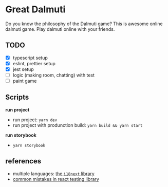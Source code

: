 # Great Dalmuti

Do you know the philosophy of the Dalmuti game?
This is awesome online dalmuti game. Play dalmuti online with your friends.

## TODO

- [x] typescript setup
- [x] eslint, prettier setup
- [x] jest setup
- [ ] logic (making room, chatting) with test
- [ ] paint game

## Scripts

**run project**

- run project: `yarn dev`
- run project with produnction build: `yarn build && yarn start`

**run storybook**

- `yarn storybook`

## references

- multiple languages: [the `i18next` library](https://github.com/i18next/react-i18next/tree/master/example/react-typescript4.1/namespaces)
- [common mistakes in react testing library](https://kentcdodds.com/blog/common-mistakes-with-react-testing-library)
